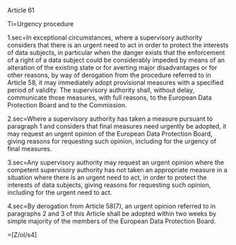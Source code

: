 Article 61

Ti=Urgency procedure

1.sec=In exceptional circumstances, where a supervisory authority considers that there is an urgent need to act in order to protect the interests of data subjects, in particular when the danger exists that the enforcement of a right of a data subject could be considerably impeded by means of an alteration of the existing state or for averting major disadvantages or for other reasons, by way of derogation from the procedure referred to in Article 58, it may immediately adopt provisional measures with a specified period of validity. The supervisory authority shall, without delay, communicate those measures, with full reasons, to the European Data Protection Board and to the Commission.

2.sec=Where a supervisory authority has taken a measure pursuant to paragraph 1 and considers that final measures need urgently be adopted, it may request an urgent opinion of the European Data Protection Board, giving reasons for requesting such opinion, including for the urgency of final measures.

3.sec=Any supervisory authority may request an urgent opinion where the competent supervisory authority has not taken an appropriate measure in a situation where there is an urgent need to act, in order to protect the interests of data subjects, giving reasons for requesting such opinion, including for the urgent need to act.

4.sec=By derogation from Article 58(7), an urgent opinion referred to in paragraphs 2 and 3 of this Article shall be adopted within two weeks by simple majority of the members of the European Data Protection Board.

=[Z/ol/s4]

